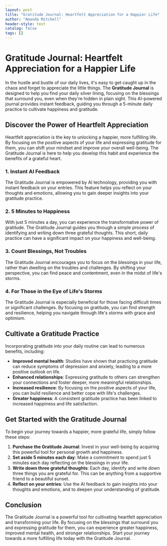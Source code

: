 ```yaml
---
layout: post
title: "Gratitude Journal: Heartfelt Appreciation for a Happier Life"
author: "Amanda Mitchell"
header-style: text
catalog: false
tags: []
---
```


# Gratitude Journal: Heartfelt Appreciation for a Happier Life

In the hustle and bustle of our daily lives, it's easy to get caught up in the chaos and forget to appreciate the little things. The **Gratitude Journal** is designed to help you find your daily silver lining, focusing on the blessings that surround you, even when they're hidden in plain sight. This AI-powered journal provides instant feedback, guiding you through a 5-minute daily practice to cultivate happiness and gratitude.

## Discover the Power of Heartfelt Appreciation

Heartfelt appreciation is the key to unlocking a happier, more fulfilling life. By focusing on the positive aspects of your life and expressing gratitude for them, you can shift your mindset and improve your overall well-being. The Gratitude Journal is here to help you develop this habit and experience the benefits of a grateful heart.

### 1. Instant AI Feedback

The Gratitude Journal is empowered by AI technology, providing you with instant feedback on your entries. This feature helps you reflect on your thoughts and emotions, allowing you to gain deeper insights into your gratitude practice.

### 2. 5 Minutes to Happiness

With just 5 minutes a day, you can experience the transformative power of gratitude. The Gratitude Journal guides you through a simple process of identifying and writing down three grateful thoughts. This short, daily practice can have a significant impact on your happiness and well-being.

### 3. Count Blessings, Not Troubles

The Gratitude Journal encourages you to focus on the blessings in your life, rather than dwelling on the troubles and challenges. By shifting your perspective, you can find peace and contentment, even in the midst of life's storms.

### 4. For Those in the Eye of Life's Storms

The Gratitude Journal is especially beneficial for those facing difficult times or significant challenges. By focusing on gratitude, you can find strength and resilience, helping you navigate through life's storms with grace and optimism.

## Cultivate a Gratitude Practice

Incorporating gratitude into your daily routine can lead to numerous benefits, including:

- **Improved mental health**: Studies have shown that practicing gratitude can reduce symptoms of depression and anxiety, leading to a more positive outlook on life.
- **Enhanced relationships**: Expressing gratitude to others can strengthen your connections and foster deeper, more meaningful relationships.
- **Increased resilience**: By focusing on the positive aspects of your life, you can build resilience and better cope with life's challenges.
- **Greater happiness**: A consistent gratitude practice has been linked to increased happiness and life satisfaction.

## Get Started with the Gratitude Journal

To begin your journey towards a happier, more grateful life, simply follow these steps:

1. **Purchase the Gratitude Journal**: Invest in your well-being by acquiring this powerful tool for personal growth and happiness.
2. **Set aside 5 minutes each day**: Make a commitment to spend just 5 minutes each day reflecting on the blessings in your life.
3. **Write down three grateful thoughts**: Each day, identify and write down three things you are grateful for. This can be anything from a supportive friend to a beautiful sunset.
4. **Reflect on your entries**: Use the AI feedback to gain insights into your thoughts and emotions, and to deepen your understanding of gratitude.

## Conclusion

The Gratitude Journal is a powerful tool for cultivating heartfelt appreciation and transforming your life. By focusing on the blessings that surround you and expressing gratitude for them, you can experience greater happiness, improved mental health, and stronger relationships. Start your journey towards a more fulfilling life today with the Gratitude Journal.